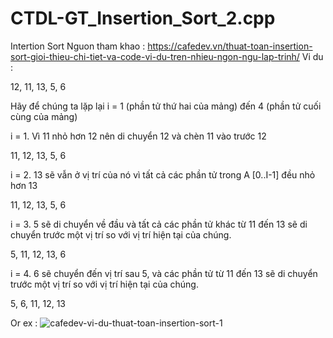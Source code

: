# CTDL-GT_Insertion_Sort_2.cpp
Intertion Sort
Nguon tham khao : https://cafedev.vn/thuat-toan-insertion-sort-gioi-thieu-chi-tiet-va-code-vi-du-tren-nhieu-ngon-ngu-lap-trinh/
Vi du : 

12, 11, 13, 5, 6

Hãy để chúng ta lặp lại i = 1 (phần tử thứ hai của mảng) đến 4 (phần tử cuối cùng của mảng)

i = 1. Vì 11 nhỏ hơn 12 nên di chuyển 12 và chèn 11 vào trước 12

11, 12, 13, 5, 6

i = 2. 13 sẽ vẫn ở vị trí của nó vì tất cả các phần tử trong A [0..I-1] đều nhỏ hơn 13

11, 12, 13, 5, 6

i = 3. 5 sẽ di chuyển về đầu và tất cả các phần tử khác từ 11 đến 13 sẽ di chuyển trước một vị trí so với vị trí hiện tại của chúng.

5, 11, 12, 13, 6

i = 4. 6 sẽ chuyển đến vị trí sau 5, và các phần tử từ 11 đến 13 sẽ di chuyển trước một vị trí so với vị trí hiện tại của chúng.

5, 6, 11, 12, 13


Or ex : 
![cafedev-vi-du-thuat-toan-insertion-sort-1](https://user-images.githubusercontent.com/129465517/230522447-52994fef-75c0-4a2a-8871-a0a02786b92e.png)
